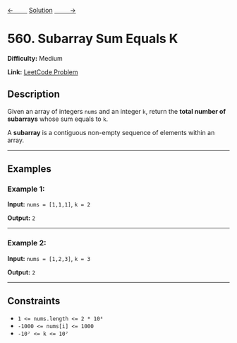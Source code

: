 [<-&nbsp;&nbsp;&nbsp;&nbsp;&nbsp;&nbsp;&nbsp;&nbsp;](../228.%20Summary%20Ranges/statement.md)
[Solution](../patterns/1.prefix_sum/560.%20Subarray%20Sum%20Equals%20K/solution.js)
[&nbsp;&nbsp;&nbsp;&nbsp;&nbsp;&nbsp;&nbsp;&nbsp; ->](../238.%20Product%20of%20Array%20Except%20Self/statement.md)

# 560. Subarray Sum Equals K

**Difficulty:** Medium

**Link:** [LeetCode Problem](https://leetcode.com/problems/subarray-sum-equals-k/)

## Description

Given an array of integers `nums` and an integer `k`, return the **total number of subarrays** whose sum equals to `k`.

A **subarray** is a contiguous non-empty sequence of elements within an array.

---

## Examples

### Example 1:

**Input:**
`nums = [1,1,1]`, `k = 2`

**Output:**
`2`

---

### Example 2:

**Input:**
`nums = [1,2,3]`, `k = 3`

**Output:**
`2`

---

## Constraints

- `1 <= nums.length <= 2 * 10⁴`
- `-1000 <= nums[i] <= 1000`
- `-10⁷ <= k <= 10⁷`
